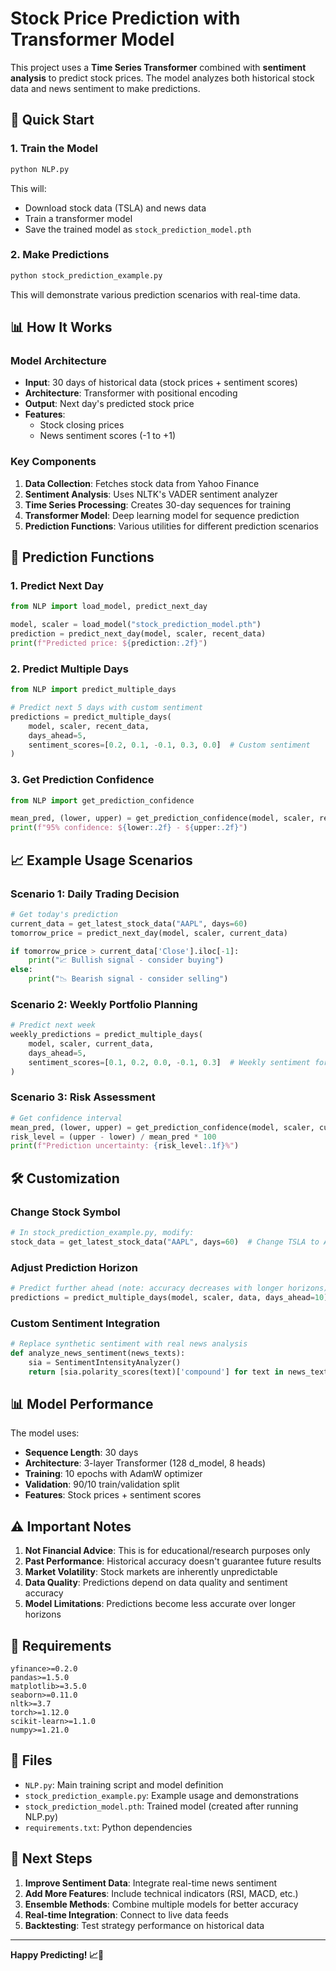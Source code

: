 # Stock Price Prediction with Transformer Model

This project uses a **Time Series Transformer** combined with **sentiment analysis** to predict stock prices. The model analyzes both historical stock data and news sentiment to make predictions.

## 🚀 Quick Start

### 1. Train the Model
```bash
python NLP.py
```
This will:
- Download stock data (TSLA) and news data
- Train a transformer model
- Save the trained model as `stock_prediction_model.pth`

### 2. Make Predictions
```bash
python stock_prediction_example.py
```
This will demonstrate various prediction scenarios with real-time data.

## 📊 How It Works

### Model Architecture
- **Input**: 30 days of historical data (stock prices + sentiment scores)
- **Architecture**: Transformer with positional encoding
- **Output**: Next day's predicted stock price
- **Features**: 
  - Stock closing prices
  - News sentiment scores (-1 to +1)

### Key Components
1. **Data Collection**: Fetches stock data from Yahoo Finance
2. **Sentiment Analysis**: Uses NLTK's VADER sentiment analyzer
3. **Time Series Processing**: Creates 30-day sequences for training
4. **Transformer Model**: Deep learning model for sequence prediction
5. **Prediction Functions**: Various utilities for different prediction scenarios

## 🔮 Prediction Functions

### 1. Predict Next Day
```python
from NLP import load_model, predict_next_day

model, scaler = load_model("stock_prediction_model.pth")
prediction = predict_next_day(model, scaler, recent_data)
print(f"Predicted price: ${prediction:.2f}")
```

### 2. Predict Multiple Days
```python
from NLP import predict_multiple_days

# Predict next 5 days with custom sentiment
predictions = predict_multiple_days(
    model, scaler, recent_data, 
    days_ahead=5,
    sentiment_scores=[0.2, 0.1, -0.1, 0.3, 0.0]  # Custom sentiment
)
```

### 3. Get Prediction Confidence
```python
from NLP import get_prediction_confidence

mean_pred, (lower, upper) = get_prediction_confidence(model, scaler, recent_data)
print(f"95% confidence: ${lower:.2f} - ${upper:.2f}")
```

## 📈 Example Usage Scenarios

### Scenario 1: Daily Trading Decision
```python
# Get today's prediction
current_data = get_latest_stock_data("AAPL", days=60)
tomorrow_price = predict_next_day(model, scaler, current_data)

if tomorrow_price > current_data['Close'].iloc[-1]:
    print("📈 Bullish signal - consider buying")
else:
    print("📉 Bearish signal - consider selling")
```

### Scenario 2: Weekly Portfolio Planning
```python
# Predict next week
weekly_predictions = predict_multiple_days(
    model, scaler, current_data, 
    days_ahead=5,
    sentiment_scores=[0.1, 0.2, 0.0, -0.1, 0.3]  # Weekly sentiment forecast
)
```

### Scenario 3: Risk Assessment
```python
# Get confidence interval
mean_pred, (lower, upper) = get_prediction_confidence(model, scaler, current_data)
risk_level = (upper - lower) / mean_pred * 100
print(f"Prediction uncertainty: {risk_level:.1f}%")
```

## 🛠️ Customization

### Change Stock Symbol
```python
# In stock_prediction_example.py, modify:
stock_data = get_latest_stock_data("AAPL", days=60)  # Change TSLA to AAPL
```

### Adjust Prediction Horizon
```python
# Predict further ahead (note: accuracy decreases with longer horizons)
predictions = predict_multiple_days(model, scaler, data, days_ahead=10)
```

### Custom Sentiment Integration
```python
# Replace synthetic sentiment with real news analysis
def analyze_news_sentiment(news_texts):
    sia = SentimentIntensityAnalyzer()
    return [sia.polarity_scores(text)['compound'] for text in news_texts]
```

## 📊 Model Performance

The model uses:
- **Sequence Length**: 30 days
- **Architecture**: 3-layer Transformer (128 d_model, 8 heads)
- **Training**: 10 epochs with AdamW optimizer
- **Validation**: 90/10 train/validation split
- **Features**: Stock prices + sentiment scores

## ⚠️ Important Notes

1. **Not Financial Advice**: This is for educational/research purposes only
2. **Past Performance**: Historical accuracy doesn't guarantee future results
3. **Market Volatility**: Stock markets are inherently unpredictable
4. **Data Quality**: Predictions depend on data quality and sentiment accuracy
5. **Model Limitations**: Predictions become less accurate over longer horizons

## 🔧 Requirements

```
yfinance>=0.2.0
pandas>=1.5.0
matplotlib>=3.5.0
seaborn>=0.11.0
nltk>=3.7
torch>=1.12.0
scikit-learn>=1.1.0
numpy>=1.21.0
```

## 📁 Files

- `NLP.py`: Main training script and model definition
- `stock_prediction_example.py`: Example usage and demonstrations
- `stock_prediction_model.pth`: Trained model (created after running NLP.py)
- `requirements.txt`: Python dependencies

## 🚀 Next Steps

1. **Improve Sentiment Data**: Integrate real-time news sentiment
2. **Add More Features**: Include technical indicators (RSI, MACD, etc.)
3. **Ensemble Methods**: Combine multiple models for better accuracy
4. **Real-time Integration**: Connect to live data feeds
5. **Backtesting**: Test strategy performance on historical data

---

**Happy Predicting! 📈🤖**
